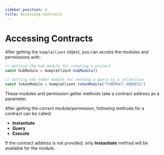 ```yaml
---
sidebar_position: 4
title: Accessing Contracts
---
```


# Accessing Contracts

After getting the `kompleClient` object, you can access the modules and permissions with:

```typescript
// Getting the hub module for creating a project
const hubModule = kompleClient.hubModule()

// Getting the token module for sending a query to a collection
const tokenModule = kompleClient.tokenModule("CONTRACT_ADDRESS")
```

These modules and permission getter methods take a contract address as a parameter.

After getting the correct module/permission, following methods for a contract can be called:

- **Instantiate**
- **Query**
- **Execute**


If the contract address is not provided, only **Instantiate** method will be available for the module.